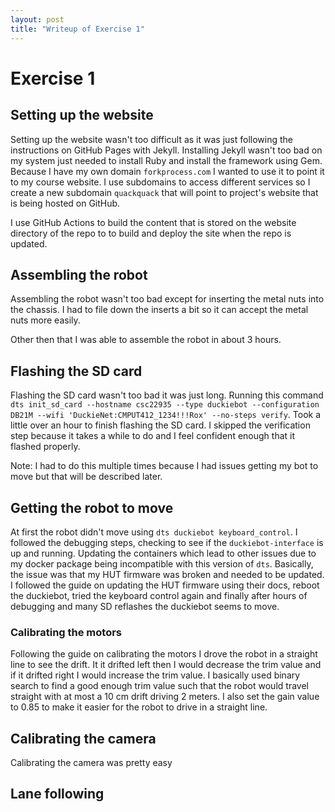 ```yaml
---
layout: post
title: "Writeup of Exercise 1"
---
```


# Exercise 1

## Setting up the website

Setting up the website wasn't too difficult as it was just following the instructions on GitHub Pages with Jekyll.
Installing Jekyll wasn't too bad on my system just needed to install Ruby and install the framework using Gem.
Because I have my own domain `forkprocess.com` I wanted to use it to point it to my course website. I use subdomains to access different services so I create a new subdomain `quackquack` that will point to project's website that is being hosted on GitHub.

I use GitHub Actions to build the content that is stored on the website directory of the repo to to build and deploy the site when the repo is updated.

## Assembling the robot

Assembling the robot wasn't too bad except for inserting the metal nuts into the chassis. I had to file down the inserts a bit so it can accept the metal nuts more easily.

Other then that I was able to assemble the robot in about 3 hours.

## Flashing the SD card

Flashing the SD card wasn't too bad it was just long. Running this command `dts init_sd_card --hostname csc22935 --type duckiebot --configuration DB21M --wifi 'DuckieNet:CMPUT412_1234!!!Rox' --no-steps verify`. Took a little over an hour to finish flashing the SD card. I skipped the verification step because it takes a while to do and I feel confident enough that it flashed properly.

Note: I had to do this multiple times because I had issues getting my bot to move but that will be described later.

## Getting the robot to move

At first the robot didn't move using `dts duckiebot keyboard_control`. 
I followed the debugging steps, checking to see if the `duckiebot-interface` is up and running. Updating the containers which lead to other issues due to my docker package being incompatible with this version of `dts`. Basically, the issue was that my HUT firmware was broken and needed to be updated. I followed the guide on updating the HUT firmware using their docs, reboot the duckiebot, tried the keyboard control again and finally after hours of debugging and many SD reflashes the duckiebot seems to move. 

### Calibrating the motors

Following the guide on calibrating the motors I drove the robot in a straight line to see the drift. It it drifted left then I would decrease the trim value and if it drifted right I would increase the trim value. I basically used binary search to find a good enough trim value such that the robot would travel straight with at most a 10 cm drift driving 2 meters.
I also set the gain value to 0.85 to make it easier for the robot to drive in a straight line.

## Calibrating the camera

Calibrating the camera was pretty easy


## Lane following

